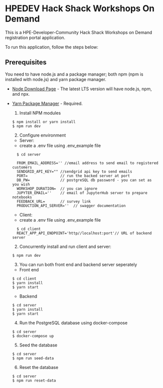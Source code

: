 # HPEDEV Hack Shack Workshops On Demand

This is a HPE-Developer-Community Hack Shack Workshops on Demand registration portal application.

To run this application, follow the steps below:

## Prerequisites
You need to have node.js and a package manager; both npm (npm is installed with node.js) and yarn package manager.

- [Node Download Page](https://nodejs.org/en/download/) - The latest LTS version will have node.js, npm, and npx.   
- [Yarn Package Manager](https://yarnpkg.com/en/docs/getting-started) - Required.  

  1. Install NPM modules

    ```
    $ npm install or yarn install
    $ npm run dev
    ```

  2. Configure environment 

    - Server:
    - create a .env file using .env_example file
    ```
      $ cd server

      FROM_EMAIL_ADDRESS='' //email address to send email to registered customers
      SENDGRID_API_KEY="" //sendgrid api key to send emails
      PORT=               // run the backed server at port
      DB_PW=              // postgreSQL db password - you can set as you wish
      WORKSHOP_DURATION=  // you can ignore
      JUPYTER_EMAIL=''    // email of JupyterHub server to prepare notebooks
      FEEDBACK_URL=       // survey link
      PRODUCTION_API_SERVER=''  // swagger documentation
    ```

    - Client:
    - create a .env file using .env_example file
    ```
      $ cd client
      REACT_APP_API_ENDPOINT='http//localhost:port'// URL of backend server
    ```

  2. Concurrently install and run client and server:

    ```
    $ npm run dev
    ```
  3. You can run both front end and backend server seperately

    - Front end
    ```
    $ cd client
    $ yarn install
    $ yarn start

    ```
    - Backend
    ```
    $ cd server
    $ yarn install
    $ yarn start

    ```

  4. Run the PostgreSQL database using docker-compose

    ```
    $ cd server
    $ docker-compose up
    ```
  5. Seed the database

    ```
    $ cd server
    $ npm run seed-data
    ```
  6. Reset the database

    ```
    $ cd server
    $ npm run reset-data
    ```
  